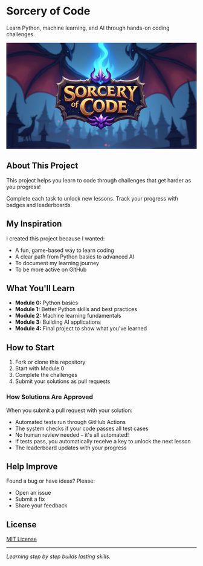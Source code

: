 # Sorcery of Code

Learn Python, machine learning, and AI through hands-on coding challenges.

![Sorcery of Code Logo](./images/sorcery_logo.png)

## About This Project

This project helps you learn to code through challenges that get harder as you progress!

Complete each task to unlock new lessons. Track your progress with badges and leaderboards.

## My Inspiration

I created this project because I wanted:
- A fun, game-based way to learn coding
- A clear path from Python basics to advanced AI
- To document my learning journey
- To be more active on GitHub

## What You'll Learn

- **Module 0:** Python basics
- **Module 1:** Better Python skills and best practices
- **Module 2:** Machine learning fundamentals
- **Module 3:** Building AI applications
- **Module 4:** Final project to show what you've learned

## How to Start

1. Fork or clone this repository
2. Start with Module 0
3. Complete the challenges
4. Submit your solutions as pull requests

### How Solutions Are Approved

When you submit a pull request with your solution:
- Automated tests run through GitHub Actions
- The system checks if your code passes all test cases
- No human review needed – it's all automated!
- If tests pass, you automatically receive a key to unlock the next lesson
- The leaderboard updates with your progress

## Help Improve

Found a bug or have ideas? Please:
- Open an issue
- Submit a fix
- Share your feedback

## License

[MIT License](LICENSE)

---

*Learning step by step builds lasting skills.*

